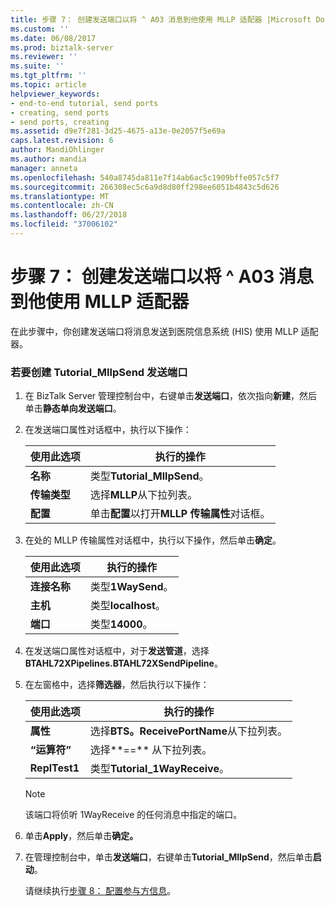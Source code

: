```yaml
---
title: 步骤 7： 创建发送端口以将 ^ A03 消息到他使用 MLLP 适配器 |Microsoft Docs
ms.custom: ''
ms.date: 06/08/2017
ms.prod: biztalk-server
ms.reviewer: ''
ms.suite: ''
ms.tgt_pltfrm: ''
ms.topic: article
helpviewer_keywords:
- end-to-end tutorial, send ports
- creating, send ports
- send ports, creating
ms.assetid: d9e7f281-3d25-4675-a13e-0e2057f5e69a
caps.latest.revision: 6
author: MandiOhlinger
ms.author: mandia
manager: anneta
ms.openlocfilehash: 540a8745da811e7f14ab6ac5c1909bffe057c5f7
ms.sourcegitcommit: 266308ec5c6a9d8d80ff298ee6051b4843c5d626
ms.translationtype: MT
ms.contentlocale: zh-CN
ms.lasthandoff: 06/27/2018
ms.locfileid: "37006102"
---
```

# <a name="step-7-create-a-send-port-to-deliver-the-adta03-message-to-his-using-the-mllp-adapter"></a>步骤 7： 创建发送端口以将 ^ A03 消息到他使用 MLLP 适配器
在此步骤中，你创建发送端口将消息发送到医院信息系统 (HIS) 使用 MLLP 适配器。  

### <a name="to-create-the-tutorialmllpsend-send-port"></a>若要创建 Tutorial_MllpSend 发送端口  

1. 在 BizTalk Server 管理控制台中，右键单击**发送端口**，依次指向**新建**，然后单击**静态单向发送端口**。  

2. 在发送端口属性对话框中，执行以下操作：  


   |      使用此选项      |                                执行的操作                                 |
   |--------------------|---------------------------------------------------------------------------|
   |      **名称**      |                        类型**Tutorial_MllpSend**。                        |
   | **传输类型** |                 选择**MLLP**从下拉列表。                  |
   |   **配置**    | 单击**配置**以打开**MLLP 传输属性**对话框。 |


3. 在处的 MLLP 传输属性对话框中，执行以下操作，然后单击**确定**。  


   |      使用此选项       |     执行的操作      |
   |---------------------|---------------------|
   | **连接名称** | 类型**1WaySend**。  |
   |      **主机**       | 类型**localhost**。 |
   |      **端口**       |   类型**14000**。   |


4. 在发送端口属性对话框中，对于**发送管道**，选择**BTAHL72XPipelines.BTAHL72XSendPipeline**。  

5. 在左窗格中，选择**筛选器**，然后执行以下操作：  

   |使用此选项|执行的操作|  
   |--------------|----------------|  
   |**属性**|选择**BTS。ReceivePortName**从下拉列表。|  
   |**“运算符”**|选择**==** 从下拉列表。|  
   |**ReplTest1**|类型**Tutorial_1WayReceive**。|  

   > [!NOTE]
   >  该端口将侦听 1WayReceive 的任何消息中指定的端口。  

6. 单击**Apply**，然后单击**确定。**  

7. 在管理控制台中，单击**发送端口**，右键单击**Tutorial_MllpSend**，然后单击**启动**。  

   请继续执行[步骤 8： 配置参与方信息](../../adapters-and-accelerators/accelerator-hl7/step-8-configure-party-information.md)。